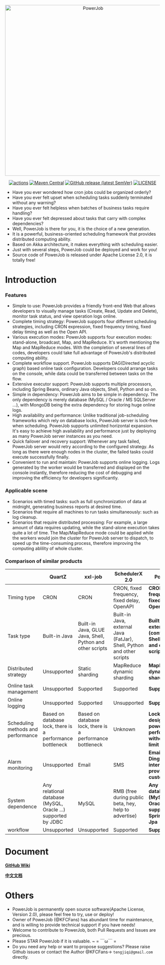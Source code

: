 <p align="center">
<img src="https://raw.githubusercontent.com/KFCFans/PowerJob/master/others/images/logo.png" alt="PowerJob" title="PowerJob" width="557"/>
</p>

<p align="center">
<a href="https://github.com/KFCFans/PowerJob/actions"><img src="https://github.com/KFCFans/PowerJob/workflows/Java%20CI%20with%20Maven/badge.svg?branch=master" alt="actions"></a>
<a href="https://search.maven.org/search?q=com.github.kfcfans"><img alt="Maven Central" src="https://img.shields.io/maven-central/v/com.github.kfcfans/powerjob-worker"></a>
<a href="https://github.com/KFCFans/PowerJob/releases"><img alt="GitHub release (latest SemVer)" src="https://img.shields.io/github/v/release/kfcfans/powerjob?color=%23E59866"></a>
<a href="https://github.com/KFCFans/PowerJob/blob/master/LICENSE"><img src="https://img.shields.io/github/license/KFCFans/PowerJob" alt="LICENSE"></a>
</p>

- Have you ever wondered how cron jobs could be organized orderly? 
- Have you ever felt upset when scheduling tasks suddenly terminated without any warning?
- Have you ever felt helpless when batches of business tasks require handling?
- Have you ever felt depressed about tasks that carry with complex dependencies?
- Well, PowerJob is there for you, it is the choice of a new generation.
- It is a powerful, business-oriented scheduling framework that provides distributed computing ability.
- Based on Akka architecture, it makes everything with scheduling easier.
- Just with several steps, PowerJob could be deployed and work for you!
- Source code of PowerJob is released under Apache License 2.0, it is totally free! 

# Introduction

### Features
-   Simple to use: PowerJob provides a friendly front-end Web that allows developers to visually manage tasks (Create, Read, Update and Delete), monitor task status, and view operation logs online.
-   Complete timing strategy:  PowerJob supports four different scheduling strategies, including CRON expression, fixed frequency timing, fixed delay timing as well as the Open API.
-   Various execution modes: PowerJob supports four execution modes: stand-alone, broadcast, Map, and MapReduce. It's worth mentioning the Map and MapReduce modes. With the completion of several lines of codes, developers could take full advantage of PowerJob's distributed computing ability.
-   Complete workflow support. PowerJob supports DAG(Directed acyclic graph) based online task configuration. Developers could arrange tasks on the console, while data could be transferred between tasks on the flow.
-   Extensive executor support: PowerJob supports multiple processors, including Spring Beans, ordinary Java objects, Shell, Python and so on.
-   Simple in dependency: PowerJob aims to be simple in dependency. The only dependency is merely database (MySQL / Oracle / MS SQLServer ...), with MongoDB being the extra dependency for storing huge online logs.
-   High availability and performance: Unlike traditional job-scheduling frameworks which rely on database locks, PowerJob server is lock-free when scheduling. PowerJob supports unlimited horizontal expansion. It's easy to achieve high availability and performance just by deploying as many PowerJob server instances as you need.
-   Quick failover and recovery support: Whenever any task failed, PowerJob server would retry according to the configured strategy. As long as there were enough nodes in the cluster, the failed tasks could execute successfully finally.
-   Convenient to run and maintain: PowerJob supports online logging. Logs generated by the worker would be transferred and displayed on the console instantly, therefore reducing the cost of debugging and improving the efficiency for developers significantly.

### Applicable scene

-   Scenarios with timed tasks: such as full synchronization of data at midnight, generating business reports at desired time.
-   Scenarios that require all machines to run tasks simultaneously: such as log cleanup.
-   Scenarios that require distributed processing: For example, a large amount of data requires updating, while the stand-alone execution takes quite a lot of time. The Map/MapReduce mode could be applied while the workers would join the cluster for PowerJob server to dispatch, to speed up the time-consuming process, therefore improving the computing ablility of whole cluster.

### Comparison of similar products

|                                    | QuartZ                                                    | xxl-job                                                   | SchedulerX 2.0                                               | PowerJob                                                |
| ---------------------------------- | --------------------------------------------------------- | --------------------------------------------------------- | ------------------------------------------------------------ | ------------------------------------------------------------ |
| Timing type                        | CRON                                                      | CRON                                                      | CRON, fixed frequency, fixed delay, OpenAPI                  | **CRON, fixed frequency, fixed delay, OpenAPI**                  |
| Task type                          | Built-in Java                                             | Built-in Java, GLUE Java, Shell, Python and other scripts | Built-in Java, external Java (FatJar), Shell, Python and other scripts | **Built-in Java, external Java (container), Shell, Python and other scripts** |
| Distributed strategy               | Unsupported                                               | Static sharding                                           | MapReduce dynamic sharding                                   | **MapReduce dynamic sharding**                                   |
| Online task management             | Unsupported                                               | Supported                                                 | Supported                                                     | **Supported**                                                  |
| Online logging                     | Unsupported                                               | Supported                                                 | Unsupported                                                  | **Supported**                                                      |
| Scheduling methods and performance | Based on database lock, there is a performance bottleneck | Based on database lock, there is a performance bottleneck | Unknown                                                      | **Lock-free design, powerful performance without upper limit**   |
| Alarm monitoring                   | Unsupported                                               | Email                                                      | SMS                                                          | **Email, SMS, Dingtalk. An interface is provided for customization.** |
| System dependence                  | Any relational database (MySQL, Oracle ...) supported by JDBC      | MySQL                                                     | RMB (free during public beta, hey, help to advertise)   | **Any relational database (MySQL, Oracle ...) supported by Spring Data Jpa** |
| workflow                           | Unsupported                                               | Unsupported                                               | Supported                                                     | **Supported**               |
 
# Document
**[GitHub Wiki](https://github.com/KFCFans/PowerJob/wiki)**

**[中文文档](https://www.yuque.com/powerjob/product)**

# Others

-   PowerJob is permanently open source software(Apache License, Version 2.0), please feel free to try, use or deploy! 
-   Owner of PowerJob (@KFCFans) has abundant time for maintenance, and is willing to provide technical support if you have needs!
-   Welcome to contribute to PowerJob, both Pull Requests and Issues are precious. 
-   Please STAR PowerJob if it is valuable. ~ = ￣ω￣ =
-   Do you need any help or want to propose suggestions? Please raise Github issues or contact the Author @KFCFans-> `tengjiqi@gmail.com` directly.